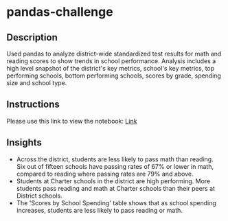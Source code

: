 # pandas-challenge

## Description
Used pandas to analyze district-wide standardized test results for math and reading scores to show trends in school performance. Analysis includes a high level snapshot of the district's key metrics, school's key metrics, top performing schools, bottom performing schools, scores by grade, spending size and school type. 

## Instructions
Please use this link to view the notebook: [Link](https://nbviewer.jupyter.org/github/laurenemilyto/pandas-challenge/blob/main/PyCitySchools/PyCitySchools.ipynb)

## Insights
* Across the district, students are less likely to pass math than reading. Six out of fifteen schools have passing rates of 67% or lower in math, compared to reading where passing rates are 79% and above. 
* Students at Charter schools in the district are high performing. More students pass reading and math at Charter schools than their peers at District schools. 
* The 'Scores by School Spending' table shows that as school spending increases, students are less likely to pass reading or math. 